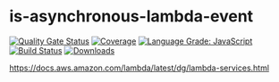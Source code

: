 # is-asynchronous-lambda-event

[![Quality Gate Status](https://sonarcloud.io/api/project_badges/measure?project=com.jordansinko.is-asynchronous-lambda-event&metric=alert_status)](https://sonarcloud.io/dashboard?id=com.jordansinko.is-asynchronous-lambda-event) [![Coverage](https://sonarcloud.io/api/project_badges/measure?project=com.jordansinko.is-asynchronous-lambda-event&metric=coverage)](https://sonarcloud.io/dashboard?id=com.jordansinko.is-asynchronous-lambda-event) [![Language Grade: JavaScript](https://img.shields.io/lgtm/grade/javascript/g/JordanSinko/is-asynchronous-lambda-event.svg?logo=lgtm&logoWidth=18)](https://lgtm.com/projects/g/JordanSinko/is-asynchronous-lambda-event/context:javascript) [![Build Status](https://shields-staging-pr-3898.herokuapp.com/github/actions/JordanSinko/is-asynchronous-lambda-event/Github%20Pushflow)](https://github.com/JordanSinko/is-asynchronous-lambda-event/actions) [![Downloads](https://img.shields.io/npm/dm/is-asynchronous-lambda-event)](https://www.npmjs.com/package/is-asynchronous-lambda-event)

https://docs.aws.amazon.com/lambda/latest/dg/lambda-services.html
